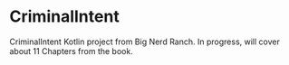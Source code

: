 # CriminalIntent
CriminalIntent Kotlin project from Big Nerd Ranch. In progress, will cover about 11 Chapters from the book.
